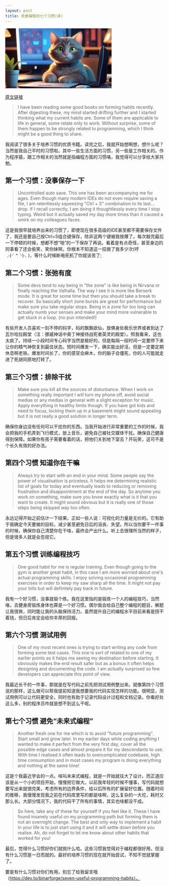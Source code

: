 ```yaml
---
layout: post
title: 改善编程的七个习惯(译)
---
```


<img src="../images/124285514_0_final.png" alt="124285514_0_final" style="zoom:33%;" />

[原文链接](https://dev.to/binarforge/seven-useful-programming-habits)

> I have been reading some good books on forming habits recently. After digesting these, my mind started drifting further and I started thinking what my current habits are. Some of them are applicable to life in general, some relate only to work. Without surprise, some of them happen to be strongly related to programming, which I think might be a good thing to share.

我阅读了很多关于培养习惯的优质书籍。读完之后，我就开始想啊想，想什么呢？当然是我自己平时的习惯啦。其中一些生活方面的习惯，另一些是工作相关的。作为程序猿，跟工作相关的当然就是指编程方面的习惯咯，我觉得可以分享给大家共勉。

## 第一个习惯：没事保存一下

> Uncontrolled auto save. This one has been accompanying me for ages. Even though many modern IDEs do not even require saving a file, I am relentlessly squeezing "Ctrl + S" combination to its last…drop. If I recall correctly, I am doing it thoughtlessly every time I stop typing. Weird but it actually saved my day more times than it caused a smirk on my colleagues faces.

这是我很早就培养出来的习惯了，即使现在很多高级的IDE甚至都不需要保存文件了，我还是要自己按Ctrl+S组合键保存，除非这两个键被我按爆了。每次敲完最后一下停顿的时候，想都不想”啪”的一下保存了再说。看着是有点奇怪，甚至身边的同事看了还会偷笑，笑你妹啊，你根本不知道这一招救了我多少次(哼╭(╯^╰)╮)，等什么时候断电死机了你就该苦了;

## 第二个习惯：张弛有度

> Some devs tend to say being in "the zone" is like being in Nirvana or finally reaching the Valhalla. The way I see it is more like Berserk mode. It is great for some time but then you should take a break to recover. So basically short zone bursts are great for performance but make sure you take regular stops. Being in a zone for too long can actually numb your senses and make your mind more vulnerable to get stuck in a loop. (no pun intended!)

有些开发人员喜欢一刻不停的码字，码的飘飘欲仙，放佛身处极乐世界或者到达了瓦尔哈拉殿堂（注：挪威神话中奥丁神接待战死者英灵的殿堂）。照我看来，这也太疯了。持续一小段时间专心码字当然是极好的，但是每隔一段时间一定要停下来让你的精气神恢复到最佳状态。短时间爆发一下，确实能出好活，但是一定要定期休息啊老铁。爆发时间长了，你的感官会麻木，你的脑子会僵死，你的人可能就走进了死胡同原地打转了。

## 第三个习惯：排除干扰

> Make sure you kill all the sources of disturbance. When I work on something really important I will turn my phone off, avoid social medias or any medias in general with a slight exception for music. Apply everything in healthy limits though. If you have got kids and need to focus, locking them up in a basement might sound appealing but it is not really a good solution in longer term.

确保你身边没有任何可以干扰你的东西。当我开始进行非常重要的工作的时候，我会把我的手机弄到飞行模式，放上音乐，避免自己被社交媒体干扰。确保自己健康得到保障。如果你有孩子需要看着的话，把他们关到地下室去？开玩笑，这可不是个长久有效的好办法。

## 第四个习惯 知道你在干嘛

>Always try to start with an end in your mind. Some people say the power of visualisation is priceless. It helps me determining realistic list of goals for today and eventually leads to reducing or removing frustration and disappointment at the end of the day. So anytime you work on something, make sure you know exactly what is it that you want to create. It might sound obvious but it is really one of those steps being skipped way too often.

永远记得开始之前估计一下结果。正如一些人说：可视化的力量是无价的。它有助于我确定今天要做的目标，减少甚至避免日后的沮丧、失望。所以当你要干一件事的时候，确保你自己清楚你在干啥，最终会产出什么。听上去很理所当然的样子，但是很多人就是会忽视它。

## 第五个习惯 训练编程技巧

>One good habit for me is regular training. Even though going to the gym is another great habit, in this case I am more worried about one's actual programming skills. I enjoy solving occasional programming exercises in order to keep my saw sharp all the time. It might not pay your bills but will definitely pay back in future.

我有一个好习惯，没事就锻个练。我在这里指的是锻炼一个人的编程技巧，当然咯，去健身房锻炼身体也算是一个好习惯。偶尔我会给自己整个编程的题目，解题让我很爽，同时能让我的头脑保持活力。虽然提升自己的编程水平目前来看是捞不着钱，但日后肯定会给你丰厚的回报。

## 第六个习惯 测试用例

>One of my most recent ones is trying to start writing any code from forming some test cases. This one is sort of related to one of my earlier points as it helps me seeing my destination before starting. It obviously makes the end result safer but as a bonus it often helps designing and documenting the code. I am actually surprised so few developers can appreciate this point of view.

我最近长干的一件事，那就是在写代码之前先把测试用例整出来。就像第四个习惯说的那样，这么做可以帮我提前知道我想要我的代码实现怎样的功能。很明显，测试用例可以让代码更安全，同时也有助于记录代码设计过程和文档记录。你看好处这么多，别的程序员咋就是想不到这么干呢。

## 第七个习惯 避免“未来式编程”



>Another fresh one for me which is to avoid "future programming". Start small and grow later. In my earlier days while coding anything I wanted to make it perfect from the very first day, cover all the possible edge cases and almost prepare it for my descendants to use. With time I realised it often leads to overcomplicated codebase, high time consumption and in most cases my program is doing everything and nothing at the same time!

这是个我最近学会的一点。啥叫未来式编程，就是一开始就往大了设计。而正道应该是从一个小的项目开始，慢慢把它做大。以前我年轻的时候不懂事，写代码就想要写出来就很完美，考虑所有的边界条件，给以后所有的扩展留好位置。随着时间的推移，我慢慢发现我之前在代码库里写的都是啥啊，这么复杂的一大坨，耗时又那么长。大部分情况下，我的代码干了所有的事情，其实也啥都没干成。

>So here, take any of these for yourself if you feel like it. These I have found insanely useful on my programming path but forming them is not an overnight change. The best and only way to implement a habit in your life is to just start using it and it will settle down before you realise.
Ah, do not forget to let me know about other habits that worked for you!

最后，觉得什么习惯好你们就挑什么哈。这些习惯我觉得对于编程都很好用，但没有什么习惯是一日而就的。最好的培养习惯的现在就开始尝试，不知不觉就掌握了。

要是有什么习惯对你们有用，别忘了给我留言哦（https://dev.to/binarforge/seven-useful-programming-habits）。
